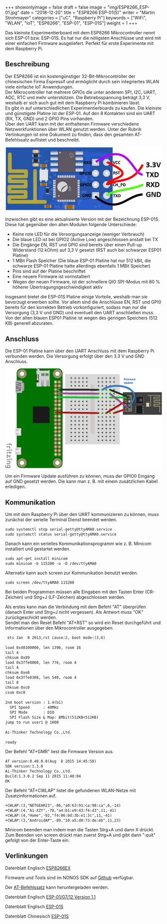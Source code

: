 ﻿+++
showonlyimage = false
draft = false
image = "img/ESP8266_ESP-01.jpg"
date = "2018-12-20"
title = "ESP8266 ESP-01(S)"
writer = "Martin Strohmayer"
categories = ["uC", "Raspberry Pi"]
keywords = ["WiFi", "WLAN", "IoT", "ESP8266", "ESP-01", "ESP-01S"]
weight = 1
+++

Das kleinste Experimentierboard mit dem ESP8266 Mikrocontroller nennt sich ESP-01 bzw. ESP-01S. Es hat nur die nötigsten Anschlüsse und wird mit einer einfachen Firmware ausgeliefert. Perfekt für erste Experimente mit dem Raspberry Pi.
<!--more-->

## Beschreibung ##

Der ESP8266 ist ein kostengünstiger 32-Bit-Mikrocontroller der chinesischen Firma Espressif und ermöglicht durch sein integriertes WLAN viele einfache IoT Anwendungen.  
Der Mikrocontroller hat mehrere GPIOs die unter anderem SPI, I2C, UART, ADC, RTC und mehr unterstützen. Die Betriebsspannung beträgt 3,3 V, weshalb er sich auch gut mit dem Raspberry Pi kombinieren lässt.  
Es gibt in auf unterschiedlichen Experimentierboards zu kaufen. Die kleinste und günstigste Platine ist der ESP-01. Auf den 8 Kontakten sind ein UART (RX, TX, GND) und 2 GPIO Pins vorhanden.  
Über den UART kann mit der enthaltenen Firmware verschiedene Netzwerkfunktionen über WLAN genutzt werden. Unter der Rubrik Verlinkungen ist eine Dokument zu finden, dass den gesamten AT-Befehlssatz auflistet und beschreibt. 
 
![ESP8266 ESP-01](../../img/ESP8266_ESP-01.png) 

Inzwischen gibt es eine aktualisierte Version mit der Bezeichnung ESP-01S. Diese hat gegenüber den alten Modulen folgende Unterschiede:

* Keine rote LED für die Versorgungsanzeige (weniger Verbrauch)
* Die blaue LED ist bei GPIO2 (Active Low) angeschlossen anstatt bei TX 
* Die Eingänge EN, RST und GPI0 sind bereits über einen Pull-up Widerstand (12 kOhm) auf 3,3 V gesetzt (RST auch bei schwarzer ESP01 Platine)
* 1 MBit Flash Speicher (Die blaue ESP-01 Platine hat nur 512 kBit, die schwarze ESP-01 Platine hatte allerdings ebenfalls 1 MBit Speicher) 
* Pins sind auf der Platine beschriftet
* Eine neuere Firmware ist vorinstalliert
* Wegen der neuen Firmware, ist der schnellere QIO SPI-Modus mit 80 % höherer Übertragungsgeschwindigkeit aktiv

Insgesamt bietet die ESP-01S Platine einige Vorteile, weshalb man sie bevorzugt erwerben sollte. Vor allem sind die Anschlüsse EN, RST und GPI0 bereits für den korrekten Betrieb vorkonfiguriert, sodass man nur die Versorgung (3,3 V und GND) und eventuell den UART anschließen muss.  
Von der alten blauen ESP01 Platine ist wegen des geringen Speichers (512 KB) generell abzuraten.

## Anschluss ##

Die ESP-01 Platine kann über den UART Anschluss mit dem Raspberry Pi verbunden werden. 
Die Versorgung erfolgt über den 3.3 V und GND Anschluss.

![ESP8266 ESP-01](../../img/ESP8266_ESP-01b_Pi.png) 

Um ein Firmware Update ausführen zu können, muss der GPIO0 Eingang auf GND gesetzt werden. Die kann man z. B. mit einem zusätzlichen Kabel erledigen. 


## Kommunikation ##

Um mit dem Raspberry Pi über den UART kommunizieren zu können, muss zunächst der serielle Terminal Dienst beendet werden.

```
sudo systemctl stop serial-getty@ttyAMA0.service
sudo systemctl status serial-getty@ttyAMA0.service
``` 

Danach kann ein serielles Kommunikationsprogramm wie z. B. Minicom installiert und gestartet werden.

```
sudo apt-get install minicom
sudo minicom -b 115200 -o -D /dev/ttyAMA0
```

Alternativ kann auch screen zur Kommunikation benutzt werden.
```
sudo screen /dev/ttyAMA0 115200
``` 

Bei beiden Programmen müssen alle Eingaben mit den Tasten Enter (CR-Zeichen) und Strg+J (LF-Zeichen) abgeschlossen werden. 


Als erstes kann man die Verbindung mit dem Befehl "AT" überprüfen (danach Enter und Strg+J nicht vergessen). Als Antwort muss "OK" zurückgeschickt werden.  
Sendet man den Reset Befehl "AT+RST" so wird ein Reset durchgeführt und Informationen über den Mikrocontroller ausgegeben. 

```
 ets Jan  8 2013,rst cause:2, boot mode:(3,6)

load 0x40100000, len 1396, room 16
tail 4
chksum 0x89
load 0x3ffe8000, len 776, room 4
tail 4
chksum 0xe8
load 0x3ffe8308, len 540, room 4
tail 8
chksum 0xc0
csum 0xc0

2nd boot version : 1.4(b1)
  SPI Speed      : 40MHz
  SPI Mode       : DIO
  SPI Flash Size & Map: 8Mbit(512KB+512KB)
jump to run user1 @ 1000

Ai-Thinker Technology Co.,Ltd.

ready
```

<!--
```
 ets Jan  8 2013,rst cause:2, boot mode:(3,6)

load 0x40100000, len 1856, room 16 
tail 0
chksum 0x63
load 0x3ffe8000, len 776, room 8 
tail 0
chksum 0x02
load 0x3ffe8310, len 552, room 8 
tail 0
chksum 0x79
csum 0x79

2nd boot version : 1.5
  SPI Speed      : 40MHz
  SPI Mode       : DIO
  SPI Flash Size & Map: 8Mbit(512KB+512KB)
jump to run user1 @ 1000

Ai-Thinker Technology Co. Ltd.

ready
```
-->

Der Befehl "AT+GMR" liest die Firmware Version aus.

```
AT version:0.40.0.0(Aug  8 2015 14:45:58)
SDK version:1.3.0
Ai-Thinker Technology Co.,Ltd.
Build:1.3.0.2 Sep 11 2015 11:48:04
OK
```

<!--
```
AT version:1.1.0.0(May 11 2016 18:09:56)
SDK version:1.5.4(baaeaebb)
Ai-Thinker Technology Co. Ltd.
Jun 13 2016 11:29:20
OK
```
-->

Der Befehl "AT+CWLAP" listet die gefundenen WLAN-Netze mit Zusatzinformationen auf.

```
+CWLAP:(3,"NETGEAR23",-86,"a0:63:91:ca:98:ca",6,-14)
+CWLAP:(4,"A1-XZY",-78,"a4:b1:e9:43:f4:d3",11,-41)
+CWLAP:(4,"Home",-92,"f4:06:8d:3b:e1:3c",11,-41)
+CWLAP:(3,"AndroidAP",-89,"10:a5:d0:73:de:eb",11,23)
```

Minicom beenden man indem man die Tasten Strg+A und dann X drückt. 
Zum Beenden von screen drückt man zuerst Strg+A und gibt dann ":quit" gefolgt von der Enter-Taste ein. 

## Verlinkungen

Datenblatt Englisch [ESP8266EX](https://www.espressif.com/sites/default/files/documentation/0a-esp8266ex_datasheet_en.pdf)

Firmware und Tools sind im NONOS SDK auf [Github](https://github.com/espressif/ESP8266_NONOS_SDK/releases) verfügbar.

Der [AT-Befehlssatz](https://www.espressif.com/sites/default/files/documentation/4a-esp8266_at_instruction_set_en.pdf) kann heruntergeladen werden.

Datenblatt Englisch [ESP-01/07/12 Version 1.1](http://wiki.ai-thinker.com/_media/esp8266/esp8266_series_modules_user_manual_v1.1.pdf)

Datenblatt Englisch [ESP-01S](https://ecksteinimg.de/Datasheet/Ai-thinker%20ESP-01%20EN.pdf)

Datenblatt Chinesisch [ESP-01S](https://www.electrodragon.com/w/images/a/ad/Esp-01s.pdf)


